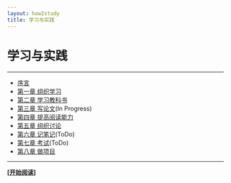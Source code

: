 ```yaml
---
layout: how2study
title: 学习与实践
---
```


# 学习与实践

<h4 id="top"></h4>

***

*   [序言][ref00]
*   [第一章 组织学习][ref01]
*   [第二章 学习教科书][ref02]
*   [第三章 写论文][ref03](In Progress)
*   [第四章 提高阅读能力][ref04]
*   [第五章 组织讨论][ref05]
*   [第六章 记笔记][ref06](ToDo)
*   [第七章 考试][ref07](ToDo)
*   [第八章 做项目][ref08]

***

**[[开始阅读][ref00]]**

[ref00]: how2study_0.html '序言'
[ref01]: how2study_1.html '第一章 组织学习'
[ref02]: how2study_2.html '第二章 学习教科书'
[ref03]: how2study_3.html '第三章 写论文'
[ref04]: how2study_4.html '第四章 提高阅读能力'
[ref05]: how2study_5.html '第五章 组织讨论'
[ref06]: how2study_6.html '第六章 记笔记'
[ref07]: how2study_7.html '第七章 考试'
[ref08]: how2study_8.html '第八章 做项目'
